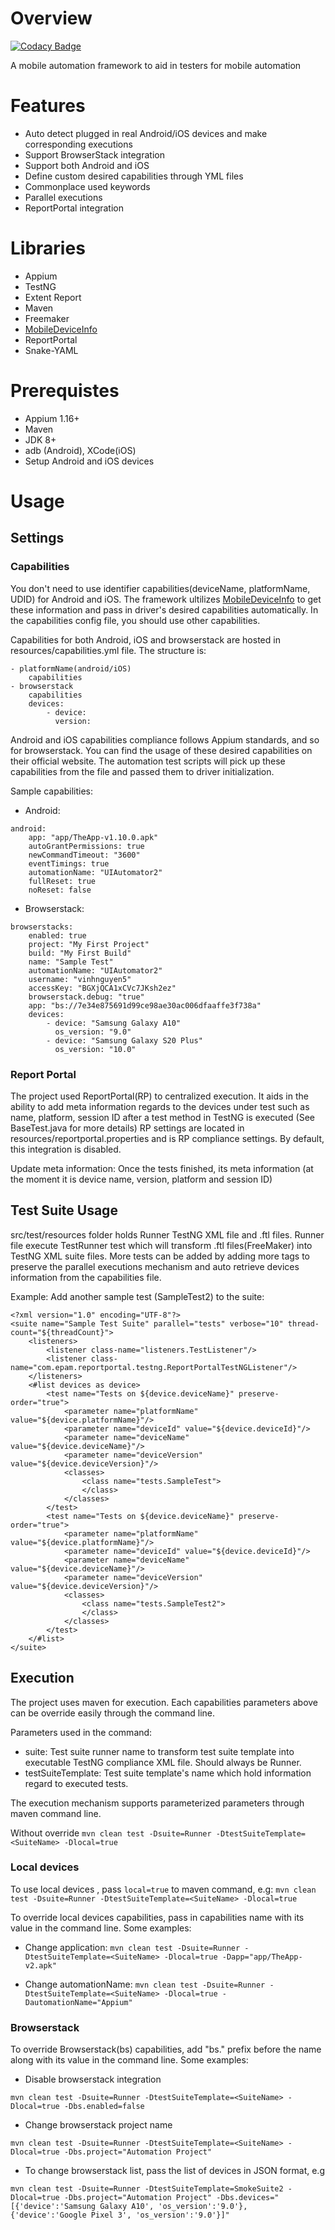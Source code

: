 # Overview

[![Codacy Badge](https://api.codacy.com/project/badge/Grade/eb00f5efb3cd4757b621b04c440fa161)](https://app.codacy.com/gh/zarashima/appium-test-framework?utm_source=github.com&utm_medium=referral&utm_content=zarashima/appium-test-framework&utm_campaign=Badge_Grade)

A mobile automation framework to aid in testers for mobile automation

# Features
* Auto detect plugged in real Android/iOS devices and make corresponding executions
* Support BrowserStack integration
* Support both Android and iOS
* Define custom desired capabilities through YML files
* Commonplace used keywords
* Parallel executions
* ReportPortal integration

# Libraries
* Appium
* TestNG
* Extent Report
* Maven
* Freemaker
* [MobileDeviceInfo](https://github.com/Testinium/MobileDeviceInfo)
* ReportPortal
* Snake-YAML

# Prerequistes
* Appium 1.16+
* Maven
* JDK 8+
* adb (Android), XCode(iOS)
* Setup Android and iOS devices

# Usage
## Settings
### Capabilities
You don't need to use identifier capabilities(deviceName, platformName, UDID) for Android and iOS. The framework ultilizes [MobileDeviceInfo](https://github.com/Testinium/MobileDeviceInfo) to get these information and pass in driver's desired capabilities automatically. In the capabilities config file, you should use other capabilities.

Capabilities for both Android, iOS and browserstack are hosted in resources/capabilities.yml file. The structure is:
```
- platformName(android/iOS)
    capabilities
- browserstack
    capabilities
    devices:
        - device:
          version:
```
Android and iOS capabilities compliance follows Appium standards, and so for browserstack. You can find the usage of these desired capabilities on their official website.
The automation test scripts will pick up these capabilities from the file and passed them to driver initialization.

Sample capabilities:
- Android:
```
android:
    app: "app/TheApp-v1.10.0.apk"
    autoGrantPermissions: true
    newCommandTimeout: "3600"
    eventTimings: true
    automationName: "UIAutomator2"
    fullReset: true
    noReset: false
```
- Browserstack:
```
browserstacks:
    enabled: true
    project: "My First Project"
    build: "My First Build"
    name: "Sample Test"
    automationName: "UIAutomator2"
    username: "vinhnguyen5"
    accessKey: "BGXjQCA1xCVc7JKsh2ez"
    browserstack.debug: "true"
    app: "bs://7e34e875691d99ce98ae30ac006dfaaffe3f738a"
    devices:
        - device: "Samsung Galaxy A10"
          os_version: "9.0"
        - device: "Samsung Galaxy S20 Plus"
          os_version: "10.0"
```

### Report Portal
The project used ReportPortal(RP) to centralized execution. It aids in the ability to add meta information regards to the devices under test such as name, platform, session ID after a test method in TestNG is executed (See BaseTest.java for more details)
RP settings are located in resources/reportportal.properties and is RP compliance settings. By default, this integration is disabled.

Update meta information: Once the tests finished, its meta information (at the moment it is device name, version, platform and session ID)

## Test Suite Usage
src/test/resources folder holds Runner TestNG XML file and .ftl files. Runner file execute TestRunner test which will transform .ftl files(FreeMaker) into TestNG XML suite files.
More tests can be added by adding more <test> tags to preserve the parallel executions mechanism and auto retrieve devices information from the capabilities file.

Example: Add another sample test (SampleTest2) to the suite:
```
<?xml version="1.0" encoding="UTF-8"?>
<suite name="Sample Test Suite" parallel="tests" verbose="10" thread-count="${threadCount}">
	<listeners>
		<listener class-name="listeners.TestListener"/>
		<listener class-name="com.epam.reportportal.testng.ReportPortalTestNGListener"/>
	</listeners>
	<#list devices as device>
		<test name="Tests on ${device.deviceName}" preserve-order="true">
			<parameter name="platformName" value="${device.platformName}"/>
			<parameter name="deviceId" value="${device.deviceId}"/>
			<parameter name="deviceName" value="${device.deviceName}"/>
			<parameter name="deviceVersion" value="${device.deviceVersion}"/>
			<classes>
				<class name="tests.SampleTest">
				</class>
			</classes>
		</test>
		<test name="Tests on ${device.deviceName}" preserve-order="true">
			<parameter name="platformName" value="${device.platformName}"/>
			<parameter name="deviceId" value="${device.deviceId}"/>
			<parameter name="deviceName" value="${device.deviceName}"/>
			<parameter name="deviceVersion" value="${device.deviceVersion}"/>
			<classes>
				<class name="tests.SampleTest2">
				</class>
			</classes>
		</test>
	</#list>
</suite>
```

## Execution
The project uses maven for execution. Each capabilities parameters above can be override easily through the command line.

Parameters used in the command:
- suite: Test suite runner name to transform test suite template into executable TestNG compliance XML file. Should always be Runner.
- testSuiteTemplate: Test suite template's name which hold information regard to executed tests.

The execution mechanism supports parameterized parameters through maven command line.

Without override
`mvn clean test -Dsuite=Runner -DtestSuiteTemplate=<SuiteName> -Dlocal=true`

### Local devices
To use local devices , pass `local=true` to maven command, e.g:
`mvn clean test -Dsuite=Runner -DtestSuiteTemplate=<SuiteName> -Dlocal=true`

To override local devices capabilities, pass in capabilities name with its value in the command line. Some examples:
- Change application:
`mvn clean test -Dsuite=Runner -DtestSuiteTemplate=<SuiteName> -Dlocal=true -Dapp="app/TheApp-v2.apk"`

- Change automationName:
`mvn clean test -Dsuite=Runner -DtestSuiteTemplate=<SuiteName> -Dlocal=true -DautomationName="Appium"`

### Browserstack
To override Browserstack(bs) capabilities, add "bs." prefix before the name along with its value in the command line. Some examples:
- Disable browserstack integration

`mvn clean test -Dsuite=Runner -DtestSuiteTemplate=<SuiteName> -Dlocal=true -Dbs.enabled=false`

- Change browserstack project name

`mvn clean test -Dsuite=Runner -DtestSuiteTemplate=<SuiteName> -Dlocal=true -Dbs.project="Automation Project"`

- To change browserstack list, pass the list of devices in JSON format, e.g

`mvn clean test -Dsuite=Runner -DtestSuiteTemplate=SmokeSuite2 -Dlocal=true -Dbs.project="Automation Project" -Dbs.devices="[{'device':'Samsung Galaxy A10', 'os_version':'9.0'}, {'device':'Google Pixel 3', 'os_version':'9.0'}]"`
